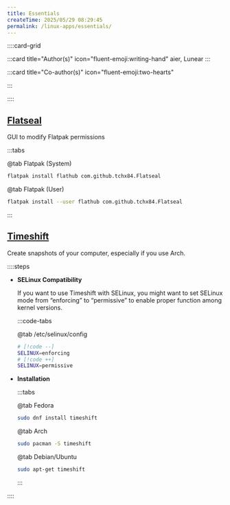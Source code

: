 ```yaml
---
title: Essentials
createTime: 2025/05/29 08:29:45
permalink: /linux-apps/essentials/
---
```


::::card-grid

:::card title="Author(s)" icon="fluent-emoji:writing-hand"
aier, Lunear
:::

:::card title="Co-author(s)" icon="fluent-emoji:two-hearts"

<!-- add name here -->

:::

::::

## [Flatseal](https://flathub.org/apps/com.github.tchx84.Flatseal)

GUI to modify Flatpak permissions

:::tabs

@tab Flatpak (System)

```bash
flatpak install flathub com.github.tchx84.Flatseal
```

@tab Flatpak (User)

```bash
flatpak install --user flathub com.github.tchx84.Flatseal
```

:::

## [Timeshift](https://github.com/linuxmint/timeshift)

Create snapshots of your computer, especially if you use Arch.

::::steps

- **SELinux Compatibility**

  If you want to use Timeshift with SELinux, you might want to set SELinux mode from “enforcing” to “permissive” to enable proper function among kernel versions.

  :::code-tabs

  @tab /etc/selinux/config

  ```bash
  # [!code --]
  SELINUX=enforcing
  # [!code ++]
  SELINUX=permissive
  ```

- **Installation**

  :::tabs

  @tab Fedora

  ```bash
  sudo dnf install timeshift
  ```

  @tab Arch

  ```bash
  sudo pacman -S timeshift
  ```

  @tab Debian/Ubuntu

  ```bash
  sudo apt-get timeshift
  ```

  :::

::::
